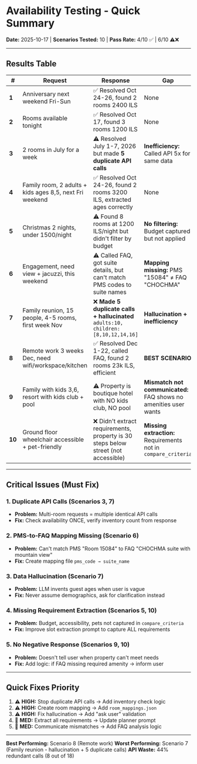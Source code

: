 # Availability Testing - Quick Summary

**Date:** 2025-10-17 | **Scenarios Tested:** 10 | **Pass Rate:** 4/10 ✅ | 6/10 ⚠️❌

---

## Results Table

| # | Request | Response | Gap | Solution |
|---|---------|----------|-----|----------|
| **1** | Anniversary next weekend Fri-Sun | ✅ Resolved Oct 24-26, found 2 rooms 2400 ILS | None | - |
| **2** | Rooms available tonight | ✅ Resolved Oct 17, found 3 rooms 1200 ILS | None | - |
| **3** | 2 rooms in July for a week | ⚠️ Resolved July 1-7, 2026 but made **5 duplicate API calls** | **Inefficiency:** Called API 5x for same data | Make 1 API call, check `available` count |
| **4** | Family room, 2 adults + kids ages 8,5, next Fri weekend | ✅ Resolved Oct 24-26, found 2 rooms 3200 ILS, extracted ages correctly | None | - |
| **5** | Christmas 2 nights, under 1500/night | ⚠️ Found 8 rooms at 1200 ILS/night but didn't filter by budget | **No filtering:** Budget captured but not applied | Add price filter logic post-availability |
| **6** | Engagement, need view + jacuzzi, this weekend | ⚠️ Called FAQ, got suite details, but can't match PMS codes to suite names | **Mapping missing:** PMS "15084" ≠ FAQ "CHOCHMA" | Create PMS code → suite name mapping file |
| **7** | Family reunion, 15 people, 4-5 rooms, first week Nov | ❌ **Made 5 duplicate calls + hallucinated** `adults:10, children:[8,10,12,14,16]` | **Hallucination + inefficiency** | Never invent demographics, ask for clarification |
| **8** | Remote work 3 weeks Dec, need wifi/workspace/kitchen | ✅ Resolved Dec 1-22, called FAQ, found 2 rooms 23k ILS, efficient | **BEST SCENARIO** | - |
| **9** | Family with kids 3,6, resort with kids club + pool | ⚠️ Property is boutique hotel with NO kids club, NO pool | **Mismatch not communicated:** FAQ shows no amenities user wants | Analyze FAQ, tell user "property doesn't have X" |
| **10** | Ground floor wheelchair accessible + pet-friendly | ❌ Didn't extract requirements, property is 30 steps below street (not accessible) | **Missing extraction:** Requirements not in `compare_criteria` | Extract ALL special needs to slots, check FAQ, communicate limitations |

---

## Critical Issues (Must Fix)

### 1. **Duplicate API Calls** (Scenarios 3, 7)
- **Problem:** Multi-room requests = multiple identical API calls
- **Fix:** Check availability ONCE, verify inventory count from response

### 2. **PMS-to-FAQ Mapping Missing** (Scenario 6)
- **Problem:** Can't match PMS "Room 15084" to FAQ "CHOCHMA suite with mountain view"
- **Fix:** Create mapping file `pms_code → suite_name`

### 3. **Data Hallucination** (Scenario 7)
- **Problem:** LLM invents guest ages when user is vague
- **Fix:** Never assume demographics, ask for clarification instead

### 4. **Missing Requirement Extraction** (Scenarios 5, 10)
- **Problem:** Budget, accessibility, pets not captured in `compare_criteria`
- **Fix:** Improve slot extraction prompt to capture ALL requirements

### 5. **No Negative Response** (Scenarios 9, 10)
- **Problem:** Doesn't tell user when property can't meet needs
- **Fix:** Add logic: if FAQ missing required amenity → inform user

---

## Quick Fixes Priority

1. ⚠️ **HIGH:** Stop duplicate API calls → Add inventory check logic
2. ⚠️ **HIGH:** Create room mapping → Add `room_mappings.json`
3. ⚠️ **HIGH:** Fix hallucination → Add "ask user" validation
4. 🔸 **MED:** Extract all requirements → Update planner prompt
5. 🔸 **MED:** Communicate mismatches → Add FAQ analysis logic

---

**Best Performing:** Scenario 8 (Remote work)
**Worst Performing:** Scenario 7 (Family reunion - hallucination + 5 duplicate calls)
**API Waste:** 44% redundant calls (8 out of 18)
